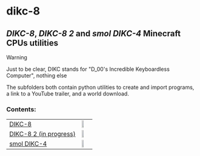 # dikc-8

## *DIKC-8*, *DIKC-8 2* and *smol DIKC-4* Minecraft CPUs utilities

> [!WARNING]
> Just to be clear, DIKC stands for "D_00's Incredible Keyboardless Computer", nothing else

The subfolders both contain python utilities to create and import programs, a link to a YouTube trailer, and a world download.

### Contents:

<table>
  <tbody>
    <tr>
      <td><a href="https://github.com/d-002/dikc-8/tree/main/dikc-8">DIKC-8</a></td>
      <td><img width="50%" src="https://github.com/user-attachments/assets/77177bbc-cf04-4fa1-86f4-9172121fd9ff"></td>
    </tr>
    <tr>
      <td><a href="https://github.com/d-002/dikc-8/tree/main/dikc-8_2">DIKC-8 2 (in progress)</a></td>
      <td><img width="50%" src="https://github.com/user-attachments/assets/5c58a797-790f-4d66-a6a5-93f432c6a993"></td>
    </tr>
    <tr>
      <td><a href="https://github.com/d-002/dikc-8/tree/main/smol_dikc-4">smol DIKC-4</a></td>
      <td><img width="50%" src="https://github.com/user-attachments/assets/e633b320-9a11-43b9-81ad-c41b1d13d13b"></td>
    </tr>
  </tbody>
</table>

